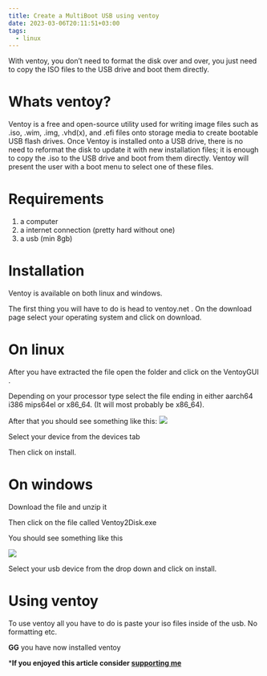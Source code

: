 ```yaml
---
title: Create a MultiBoot USB using ventoy
date: 2023-03-06T20:11:51+03:00
tags:
  - linux
---
```

With ventoy, you don’t need to format the disk over and over, you just need to copy the ISO files to the USB drive and boot them directly.

# Whats ventoy?
Ventoy is a free and open-source utility used for writing image files such as .iso, .wim, .img, .vhd(x), and .efi files onto storage media to create bootable USB flash drives. Once Ventoy is installed onto a USB drive, there is no need to reformat the disk to update it with new installation files; it is enough to copy the .iso to the USB drive and boot from them directly. Ventoy will present the user with a boot menu to select one of these files.

# Requirements
1. a computer
2. a internet connection (pretty hard without one)
3. a usb (min 8gb)

# Installation
Ventoy is available on both linux and windows.

The first thing you will have to do is head to ventoy.net . On the download page select your operating system and click on download.

# On linux
After you have extracted the file open the folder and click on the VentoyGUI .

Depending on your processor type select the file ending in either aarch64 i386 mips64el or x86_64. (It will most probably be x86_64).

After that you should see something like this:
![](../assets/ventoy.webp)

Select your device from the devices tab

Then click on install.

# On windows
Download the file and unzip it

Then click on the file called Ventoy2Disk.exe

You should see something like this

![](../assets/ventoy-win.webp)

Select your usb device from the drop down and click on install.

# Using ventoy 
To use ventoy all you have to do is paste your iso files inside of the usb. No formatting etc.

**GG** you have now installed ventoy

***If you enjoyed this article consider [supporting me](../../donate)**

